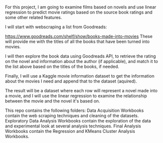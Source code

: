 For this project, I am going to examine films based on novels and use linear regression to predict movie ratings based on the source book ratings and some other related features.

I will start with webscraping a list from Goodreads:

https://www.goodreads.com/shelf/show/books-made-into-movies
These will provide me with the titles of all the books that have been turned into movies.

I will then explore the book data using Goodreads API, to retrieve the rating on the novel and information about the author (if applicable), and match it to the list above based on the titles of the books, if needed.

Finally, I will use a Kaggle movie information dataset to get the information about the movies I need and append that to the dataset (aquired).

The result will be a dataset where each row will represent a novel made into a movie, and I will use the linear regression to examine the relationship between the movie and the novel it's based on.

This repo contains the following folders:
  Data Acquisition Workbooks contain the web scraping techniques and cleaning of the datasets.
  Exploratory Data Analysis Workbooks contain the exploration of the data and experimental look at several analysis techniques.
  Final Analysis Workbooks contain the Regression and KMeans Cluster Analysis Workbooks.
